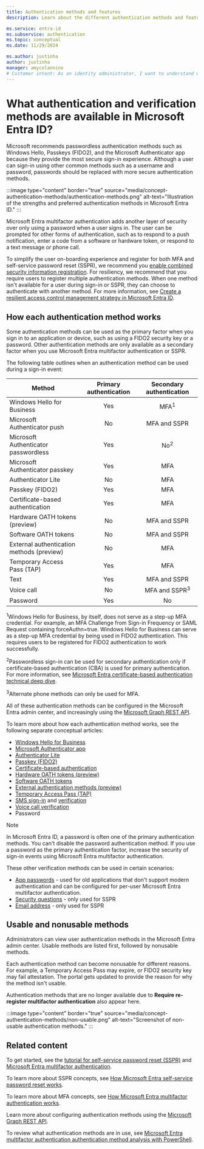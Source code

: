 ```yaml
---
title: Authentication methods and features
description: Learn about the different authentication methods and features available in Microsoft Entra ID that help improve and secure sign-in events

ms.service: entra-id
ms.subservice: authentication
ms.topic: conceptual
ms.date: 11/29/2024

ms.author: justinha
author: justinha
manager: amycolannino
# Customer intent: As an identity administrator, I want to understand what authentication options are available in Microsoft Entra ID and how or why I can use them to improve and secure user sign-in events.
---
```

# What authentication and verification methods are available in Microsoft Entra ID?

Microsoft recommends passwordless authentication methods such as Windows Hello, Passkeys (FIDO2), and the Microsoft Authenticator app because they provide the most secure sign-in experience. Although a user can sign-in using other common methods such as a username and password, passwords should be replaced with more secure authentication methods.

:::image type="content" border="true" source="media/concept-authentication-methods/authentication-methods.png" alt-text="Illustration of the strengths and preferred authentication methods in Microsoft Entra ID." :::

Microsoft Entra multifactor authentication adds another layer of security over only using a password when a user signs in. The user can be prompted for other forms of authentication, such as to respond to a push notification, enter a code from a software or hardware token, or respond to a text message or phone call.

To simplify the user on-boarding experience and register for both MFA and self-service password reset (SSPR), we recommend you [enable combined security information registration](howto-registration-mfa-sspr-combined.md). For resiliency, we recommend that you require users to register multiple authentication methods. When one method isn't available for a user during sign-in or SSPR, they can choose to authenticate with another method. For more information, see [Create a resilient access control management strategy in Microsoft Entra ID](concept-resilient-controls.md).

## How each authentication method works

Some authentication methods can be used as the primary factor when you sign in to an application or device, such as using a FIDO2 security key or a password. Other authentication methods are only available as a secondary factor when you use Microsoft Entra multifactor authentication or SSPR.

The following table outlines when an authentication method can be used during a sign-in event:

| Method                         | Primary authentication | Secondary authentication  |
|--------------------------------|:----------------------:|:-------------------------:|
| Windows Hello for Business     | Yes                    | MFA<sup>1</sup>           |
| Microsoft Authenticator push   | No                     | MFA and SSPR              |
| Microsoft Authenticator passwordless | Yes              | No<sup>2</sup>            |
| Microsoft Authenticator passkey| Yes                    | MFA                       |
| Authenticator Lite             | No                     | MFA                       |
| Passkey (FIDO2)                | Yes                    | MFA                       |
| Certificate-based authentication | Yes                  | MFA                       |
| Hardware OATH tokens (preview) | No                     | MFA and SSPR              |
| Software OATH tokens           | No                     | MFA and SSPR              |
| External authentication methods (preview)| No           | MFA                       |
| Temporary Access Pass (TAP)    | Yes                    | MFA                       |
| Text                           | Yes                    | MFA and SSPR              |
| Voice call                     | No                     | MFA and SSPR<sup>3</sup>  |
| Password                       | Yes                    | No                        |

<sup>1</sup>Windows Hello for Business, by itself, does not serve as a step-up MFA credential. For example, an MFA Challenge from Sign-in Frequency or SAML Request containing forceAuthn=true. Windows Hello for Business can serve as a step-up MFA credential by being used in FIDO2 authentication. This requires users to be registered for FIDO2 authentication to work successfully.

<sup>2</sup>Passwordless sign-in can be used for secondary authentication only if certificate-based authentication (CBA) is used for primary authentication. For more information, see [Microsoft Entra certificate-based authentication technical deep dive](~/identity/authentication/concept-certificate-based-authentication-technical-deep-dive#mfa-with-single-factor-certificate-based-authentication).

<sup>3</sup>Alternate phone methods can only be used for MFA.

All of these authentication methods can be configured in the Microsoft Entra admin center, and increasingly using the [Microsoft Graph REST API](/graph/api/resources/authenticationmethods-overview).

To learn more about how each authentication method works, see the following separate conceptual articles:

* [Windows Hello for Business](/windows/security/identity-protection/hello-for-business/hello-overview)
* [Microsoft Authenticator app](concept-authentication-authenticator-app.md)
* [Authenticator Lite](/entra/identity/authentication/how-to-mfa-authenticator-lite)
* [Passkey (FIDO2)](concept-authentication-passwordless.md)
* [Certificate-based authentication](concept-certificate-based-authentication.md)
* [Hardware OATH tokens (preview)](concept-authentication-oath-tokens.md#hardware-oath-tokens-preview)
* [Software OATH tokens](concept-authentication-oath-tokens.md#software-oath-tokens)
* [External authentication methods (preview)](/entra/identity/authentication/how-to-authentication-external-method-manage)
* [Temporary Access Pass (TAP)](howto-authentication-temporary-access-pass.md)
* [SMS sign-in](howto-authentication-sms-signin.md) and [verification](concept-authentication-phone-options.md#mobile-phone-verification)
* [Voice call verification](concept-authentication-phone-options.md)
* Password

> [!NOTE]
> In Microsoft Entra ID, a password is often one of the primary authentication methods. You can't disable the password authentication method. If you use a password as the primary authentication factor, increase the security of sign-in events using Microsoft Entra multifactor authentication.

These other verification methods can be used in certain scenarios:

* [App passwords](howto-mfa-app-passwords.md) - used for old applications that don't support modern authentication and can be configured for per-user Microsoft Entra multifactor authentication.
* [Security questions](concept-authentication-security-questions.md) - only used for SSPR
* [Email address](concept-sspr-howitworks.md#authentication-methods) - only used for SSPR


## Usable and nonusable methods

Administrators can view user authentication methods in the Microsoft Entra admin center. Usable methods are listed first, followed by nonusable methods. 

Each authentication method can become nonusable for different reasons. For example, a Temporary Access Pass may expire, or FIDO2 security key may fail attestation. The portal gets updated to provide the reason for why the method isn't usable. 

Authentication methods that are no longer available due to **Require re-register multifactor authentication** also appear here.

:::image type="content" border="true" source="media/concept-authentication-methods/non-usable.png" alt-text="Screenshot of non-usable authentication methods." :::


## Related content

To get started, see the [tutorial for self-service password reset (SSPR)][tutorial-sspr] and [Microsoft Entra multifactor authentication][tutorial-azure-mfa].

To learn more about SSPR concepts, see [How Microsoft Entra self-service password reset works][concept-sspr].

To learn more about MFA concepts, see [How Microsoft Entra multifactor authentication works][concept-mfa].

Learn more about configuring authentication methods using the [Microsoft Graph REST API](/graph/api/resources/authenticationmethods-overview).

To review what authentication methods are in use, see [Microsoft Entra multifactor authentication authentication method analysis with PowerShell](https://github.com/Azure-Samples/azure-mfa-authentication-method-analysis).

<!-- INTERNAL LINKS -->
[tutorial-sspr]: tutorial-enable-sspr.md
[tutorial-azure-mfa]: tutorial-enable-azure-mfa.md
[tutorial-tap]: howto-authentication-temporary-access-pass.md
[concept-sspr]: concept-sspr-howitworks.md
[concept-mfa]: concept-mfa-howitworks.md
